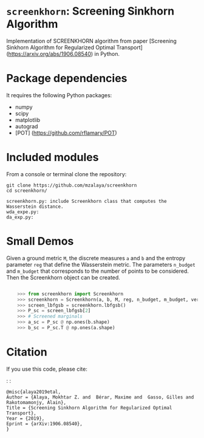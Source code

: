 
# `screenkhorn`: Screening Sinkhorn Algorithm
Implementation of SCREENKHORN algorithm from paper [Screening Sinkhorn Algorithm for Regularized Optimal Transport] (https://arxiv.org/abs/1906.08540) in Python.

Package dependencies
====================
It requires the following Python packages:

- numpy
- scipy
- matplotlib
- autograd
- [POT] (https://github.com/rflamary/POT)

Included modules
================
From a console or terminal clone the repository:

	git clone https://github.com/mzalaya/screenkhorn
	cd screenkhorn/

	screenkhorn.py: include Screenkhorn class that computes the Wasserstein distance.
	wda_expe.py:
	da_exp.py: 


Small Demos
================
Given a ground metric `M`, the discrete measures `a` and `b` and the entropy parameter `reg` that define the Wasserstein
metric. The parameters `n_budget` and `m_budget` that corresponds to the number of points to be considered. Then the Screenkhorn object can be created.

```python

    >>> from screenkhorn import Screenkhorn 
    >>> screenkhorn = Screenkhorn(a, b, M, reg, n_budget, m_budget, verbose=False)
    >>> screen_lbfgsb = screenkhorn.lbfgsb()
    >>> P_sc = screen_lbfgsb[2]
    >>> # Screened marginals
    >>> a_sc = P_sc @ np.ones(b.shape)
    >>> b_sc = P_sc.T @ np.ones(a.shape)
```    

Citation
========
If you use this code, please cite:

: :  

	@misc{alaya2019etal,
	Author = {Alaya, Mokhtar Z. and  Bérar, Maxime and  Gasso, Gilles and  Rakotomamonjy, Alain},
	Title = {Screening Sinkhorn Algorithm for Regularized Optimal Transport},
	Year = {2019},
	Eprint = {arXiv:1906.08540},
	}
